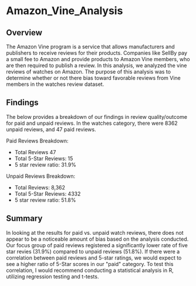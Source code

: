 # Amazon_Vine_Analysis

## Overview

The Amazon Vine program is a service that allows manufacturers and publishers to receive reviews for their products. Companies like SellBy pay a small fee to Amazon and provide products to Amazon Vine members, who are then required to publish a review. In this analysis, we analyzed the vine reviews of watches on Amazon. The purpose of this analysis was to determine whether or not there bias toward favorable reviews from Vine members in the watches review dataset.

## Findings

The below provides a breakdown of our findings in review quality/outcome for paid and unpaid reviews. In the watches category, there were 8362 unpaid reviews, and 47 paid reviews.

Paid Reviews Breakdown:
* Total Reviews 47
* Total 5-Star Reviews: 15
* 5 star review ratio: 31.9%

Unpaid Reviews Breakdown:
* Total Reviews: 8,362
* Total 5-Star Reviews: 4332
* 5 star review ratio: 51.8%

## Summary

In looking at the results for paid vs. unpaid watch reviews, there does not appear to be a noticeable amount of bias based on the analysis conducted. Our focus group of paid reviews registered a significantly lower rate of five star revies (31.9%) compared to unpaid reviews (51.8%). If there were a correlation between paid reviews and 5-star ratings, we would expect to see a higher ratio of 5-Star scores in our "paid" category. To test this correlation, I would recommend conducting a statistical analysis in R, utilizing regression testing and t-tests.
